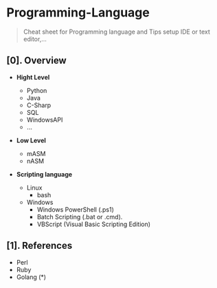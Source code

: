 # Programming-Language
> Cheat sheet for Programming language and Tips setup IDE or text editor,...

## [0]. Overview
- __Hight Level__
  * Python
  * Java
  * C-Sharp
  * SQL
  * WindowsAPI
  * ...
- __Low Level__
  * mASM
  * nASM

- __Scripting language__
  * Linux
    + bash
  * Windows
    + Windows PowerShell (.ps1)
    + Batch Scripting (.bat or .cmd).
    + VBScript (Visual Basic Scripting Edition)

## [1]. References
  * Perl
  * Ruby
  * Golang (*)


